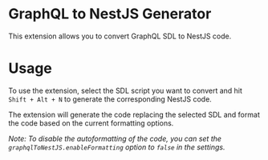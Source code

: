 # GraphQL to NestJS Generator

This extension allows you to convert GraphQL SDL to NestJS code.

# Usage

To use the extension, select the SDL script you want to convert and hit `Shift + Alt + N` to generate the corresponding NestJS code.

The extension will generate the code replacing the selected SDL and format the code based on the current formatting options.

_Note: To disable the autoformatting of the code, you can set the `graphqlToNestJS.enableFormatting` option to `false` in the settings._
